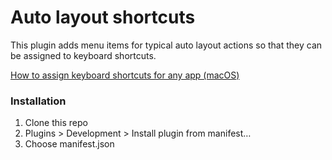 # Auto layout shortcuts

This plugin adds menu items for typical auto layout actions so that they can be assigned to keyboard shortcuts.

[How to assign keyboard shortcuts for any app (macOS)](https://support.apple.com/sr-rs/guide/mac-help/mchlp2271/mac)

### Installation

1. Clone this repo
2. Plugins > Development > Install plugin from manifest…
3. Choose manifest.json
